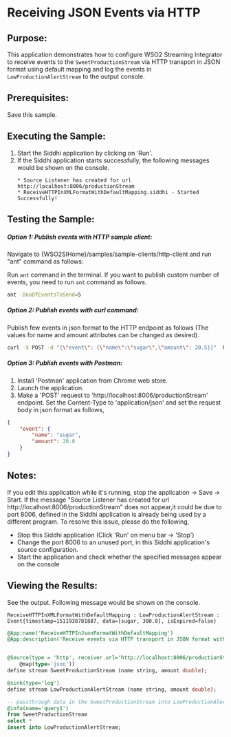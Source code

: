 # Receiving JSON Events via HTTP

## Purpose:
This application demonstrates how to configure WSO2 Streaming Integrator to receive events to the `SweetProductionStream` via HTTP transport in JSON format using default mapping and log the events in `LowProductionAlertStream` to the output console.

## Prerequisites:
Save this sample.

## Executing the Sample:
1. Start the Siddhi application by clicking on 'Run'.
2. If the Siddhi application starts successfully, the following messages would be shown on the console.
    ```
    * Source Listener has created for url http://localhost:8006/productionStream
    * ReceiveHTTPInXMLFormatWithDefaultMapping.siddhi - Started Successfully!
    ```

## Testing the Sample:
##### Option 1: Publish events with HTTP sample client:
Navigate to {WSO2SIHome}/samples/sample-clients/http-client and run "ant" command as follows:

Run `ant` command in the terminal.
If you want to publish custom number of events, you need to run `ant` command as follows.
```bash
ant -DnoOfEventsToSend=5
```

##### Option 2: Publish events with curl command:
Publish few events in json format to the HTTP endpoint as follows (The values for name and amount attributes can be changed as desired).
```bash
curl -X POST -d "{\"event\": {\"name\":\"sugar\",\"amount\": 20.5}}"  http://localhost:8006/productionStream --header "Content-Type:application/json"
```

##### Option 3: Publish events with Postman:
1. Install 'Postman' application from Chrome web store.
2. Launch the application.
3. Make a 'POST' request to 'http://localhost:8006/productionStream' endpoint. Set the Content-Type to 'application/json' and set the request body in json format as follows,
```json
{
    "event": {
        "name": "sugar",
        "amount": 20.0
    }
}
```

## Notes:
If you edit this application while it's running, stop the application -> Save -> Start.
If the message "Source Listener has created for url http://localhost:8006/productionStream" does not appear,it could be due to port 8006, defined in the Siddhi application is already being used by a different program. To resolve this issue, please do the following,
* Stop this Siddhi application (Click 'Run' on menu bar -> 'Stop')
* Change the port 8006 to an unused port, in this Siddhi application's source configuration.
* Start the application and check whether the specified messages appear on the console

## Viewing the Results:
See the output. Following message would be shown on the console.
```
ReceiveHTTPInXMLFormatWithDefaultMapping : LowProductionAlertStream : Event{timestamp=1511938781887, data=[sugar, 300.0], isExpired=false}
```

```sql
@App:name('ReceiveHTTPInJsonFormatWithDefaultMapping')
@App:description('Receive events via HTTP transport in JSON format with default mapping and view the output on the console')


@Source(type = 'http', receiver.url='http://localhost:8006/productionStream', basic.auth.enabled='false',
    @map(type='json'))
define stream SweetProductionStream (name string, amount double);

@sink(type='log')
define stream LowProductionAlertStream (name string, amount double);

-- passthrough data in the SweetProductionStream into LowProductionAlertStream
@info(name='query1')
from SweetProductionStream
select *
insert into LowProductionAlertStream;
```